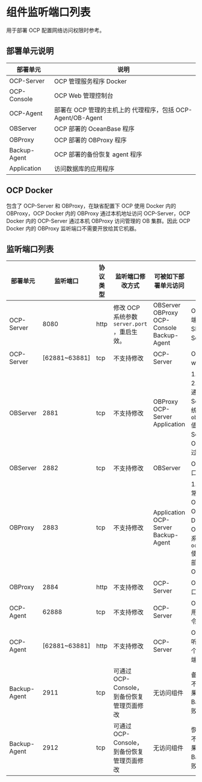 组件监听端口列表 
=============================

用于部署 OCP 配置网络访问权限时参考。

部署单元说明 
---------------------------



|     部署单元     |                     说明                     |
|--------------|--------------------------------------------|
| OCP-Server   | OCP 管理服务程序 Docker                          |
| OCP-Console  | OCP Web 管理控制台                              |
| OCP-Agent    | 部署在 OCP 管理的主机上的 代理程序，包括 OCP-Agent/OB-Agent |
| OBServer     | OCP 部署的 OceanBase 程序                       |
| OBProxy      | OCP 部署的 OBProxy 程序                         |
| Backup-Agent | OCP 部署的备份恢复 agent 程序                       |
| Application  | 访问数据库的应用程序                                 |



**OCP Docker** 
-----------------------------------

包含了 OCP-Server 和 OBProxy，在缺省配置下 OCP 使用 Docker 内的 OBProxy，OCP Docker 内的 OBProxy 通过本机地址访问 OCP-Server，OCP Docker 内的 OCP-Server 通过本机 OBProxy 访问管理的 OB 集群。因此 OCP Docker 内的 OBProxy 监听端口不需要开放给其它机器。

监听端口列表 
---------------------------



|     部署单元     |       监听端口       | 协议类型 |                               监听端口修改方式                               |                                        可被如下部署单元访问                                         |                                                                                                                                                                        备注                                                                                                                                                                         |
|--------------|------------------|------|----------------------------------------------------------------------|-------------------------------------------------------------------------------------------|---------------------------------------------------------------------------------------------------------------------------------------------------------------------------------------------------------------------------------------------------------------------------------------------------------------------------------------------------|
| OCP-Server   | 8080             | http | 修改 OCP 系统参数  `server.port` ，重启生效。 | OBServer OBProxy OCP-Console Backup-Agent | OCP-Server web 服务监听端口，通常其它组件通过 SLB/DNS 地址访问 OCP-Server。                                                                                                                                                                                                                                                                                           |
| OCP-Server   | \[62881\~63881\] | tcp  | 不支持修改                                                                | OCP-Server                                                                                | OCP-Server 内 monitor worker 进程间通信端口。                                                                                                                                                                                                                                                                                                              |
| OBServer     | 2881             | tcp  | 不支持修改                                                                | OBProxy OCP-Server Application                            | 1. OBServer SQL 监听端口；   2. 缺省配置下 OCP-Server 通过 OBProxy 访问 OCP-Server，可通过修改 OCP 系统参数  `obsdk.ob.connection.mode` 值为  `direct` 使得 OCP-Server 通过直连模式访问 OBServer；   3. 不建议应用通过直连方式连接 OBServer。    |
| OBServer     | 2882             | tcp  | 不支持修改                                                                | OBServer                                                                                  | OBServer 之间 RPC 通信端口                                                                                                                                                                                                                                                                                                                              |
| OBProxy      | 2883             | tcp  | 不支持修改                                                                | Application OCP-Server Backup-Agent                       | 1. OBProxy 监听端口；   2. 通常应用通过 OBProxy 访问OBServer；   3. 缺省配置下 OCP-Server 通过自身 Docker 内的 OBProxy 访问 OBServer，可通过修改 OCP 系统参数  `ocp.system.obproxy.address` 使得 OCP-Server 也通过外部 OBProxy 访问 OBServer。               |
| OBProxy      | 2884             | http | 不支持修改                                                                | OCP-Server                                                                                | OBProxy 监控指标API 监听端口                                                                                                                                                                                                                                                                                                                              |
| OCP-Agent    | 62888            | tcp  | 不支持修改                                                                | OCP-Server                                                                                | OCP-Agent RPC 监听端口，用于接收 OCP-Server 的命令。                                                                                                                                                                                                                                                                                                           |
| OCP-Agent    | \[62881\~63881\] | http | 不支持修改                                                                | OCP-Server                                                                                | OCP-Agent 监控指标 API 监听端口，OCP-Agent 会在这个端口范围内寻找未被占用的端口使用。                                                                                                                                                                                                                                                                                           |
| Backup-Agent | 2911             | tcp  | 可通过 OCP-Console，到备份恢复管理页面修改                                          | 无访问组件                                                                                     | 备份 Agent 本地监听端口，不用于外部访问，但是端口如果被其它程序占用会导致 Backup-Agent 程序启动失败。                                                                                                                                                                                                                                                                                     |
| Backup-Agent | 2912             | tcp  | 可通过 OCP-Console，到备份恢复管理页面修改                                          | 无访问组件                                                                                     | 恢复 Agent 本地监听端口，不用于外部访问，但是端口如果被其它程序占用会导致 Backup-Agent 程序启动失败。                                                                                                                                                                                                                                                                                     |


